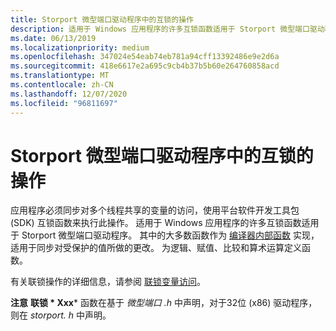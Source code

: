 ```yaml
---
title: Storport 微型端口驱动程序中的互锁的操作
description: 适用于 Windows 应用程序的许多互锁函数适用于 Storport 微型端口驱动程序。
ms.date: 06/13/2019
ms.localizationpriority: medium
ms.openlocfilehash: 347024e54eab74eb781a94cff13392486e9e2d6a
ms.sourcegitcommit: 418e6617e2a695c9cb4b37b5b60e264760858acd
ms.translationtype: MT
ms.contentlocale: zh-CN
ms.lasthandoff: 12/07/2020
ms.locfileid: "96811697"
---
```

# <a name="interlocked-operations-in-storport-miniport-drivers"></a>Storport 微型端口驱动程序中的互锁的操作

应用程序必须同步对多个线程共享的变量的访问，使用平台软件开发工具包 (SDK) 互锁函数来执行此操作。 适用于 Windows 应用程序的许多互锁函数适用于 Storport 微型端口驱动程序。 其中的大多数函数作为 [编译器内部函数](/cpp/intrinsics/compiler-intrinsics?view=vs-2019) 实现，适用于同步对受保护的值所做的更改。
为逻辑、赋值、比较和算术运算定义函数。

有关联锁操作的详细信息，请参阅 [联锁变量访问](/windows/desktop/Sync/interlocked-variable-access)。

**注意** **联锁 * Xxx*** 函数在基于 *微型端口 .h* 中声明，对于32位 (x86) 驱动程序，则在 *storport. h* 中声明。
